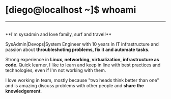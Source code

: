 <h1>[diego@localhost ~]$ whoami</h1>

----
<br>
**I'm sysadmin and love family, surf and travel!**

SysAdmin|Devops|System Engineer with 10 years in IT infrastructure and passion about **throubleshoting problems, fix it and automate tasks**.

Strong experience in **Linux, networking, virtualization, infrastructure as code**. Quick learner, I like to learn and keep in line with best practices and technologies, even if I'm not working with them.

I love working in team, mostly because "two heads think better than one" and is amazing discuss problems with other people and **share the knowledgement**.

